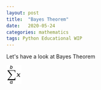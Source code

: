```yaml
---
layout: post
title:  "Bayes Theorem"
date:   2020-05-24 
categories: mathematics
tags: Python Educational WIP
---
```


Let's have a look at Bayes Theorem

![image info](./pictures/200524-render1.png)
